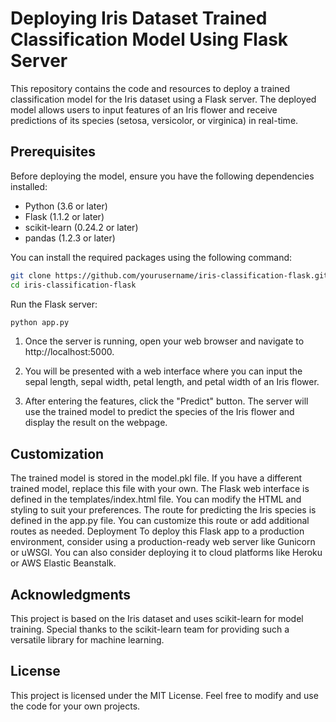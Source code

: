 # Deploying Iris Dataset Trained Classification Model Using Flask Server

This repository contains the code and resources to deploy a trained classification model for the Iris dataset using a Flask server. The deployed model allows users to input features of an Iris flower and receive predictions of its species (setosa, versicolor, or virginica) in real-time.

## Prerequisites

Before deploying the model, ensure you have the following dependencies installed:

- Python (3.6 or later)
- Flask (1.1.2 or later)
- scikit-learn (0.24.2 or later)
- pandas (1.2.3 or later)

You can install the required packages using the following command:

```bash
git clone https://github.com/yourusername/iris-classification-flask.git
cd iris-classification-flask


```
Run the Flask server:
```bash
python app.py

```
1. Once the server is running, open your web browser and navigate to http://localhost:5000.

2. You will be presented with a web interface where you can input the sepal length, sepal width, petal length, and petal width of an Iris flower.

3. After entering the features, click the "Predict" button. The server will use the trained model to predict the species of the Iris flower and display the result on the webpage.

## Customization
The trained model is stored in the model.pkl file. If you have a different trained model, replace this file with your own.
The Flask web interface is defined in the templates/index.html file. You can modify the HTML and styling to suit your preferences.
The route for predicting the Iris species is defined in the app.py file. You can customize this route or add additional routes as needed.
Deployment
To deploy this Flask app to a production environment, consider using a production-ready web server like Gunicorn or uWSGI. You can also consider deploying it to cloud platforms like Heroku or AWS Elastic Beanstalk.

## Acknowledgments
This project is based on the Iris dataset and uses scikit-learn for model training. Special thanks to the scikit-learn team for providing such a versatile library for machine learning.

## License
This project is licensed under the MIT License. Feel free to modify and use the code for your own projects.
